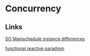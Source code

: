 # Concurrency





## Links

[SO Mainschedule instance differences](https://stackoverflow.com/questions/58332584/rxswift-mainscheduler-instance-vs-mainscheduler-asyncinstance)


[functional reactive paradigm](https://stackoverflow.com/questions/1028250/what-is-functional-reactive-programming?rq=1)